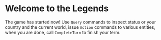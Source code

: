 # Welcome to the Legends

The game has started now! Use `Query` commands to inspect status or your country and the current world, issue `Action` commands to various entities, when you are done, call `CompleteTurn` to finish your term.